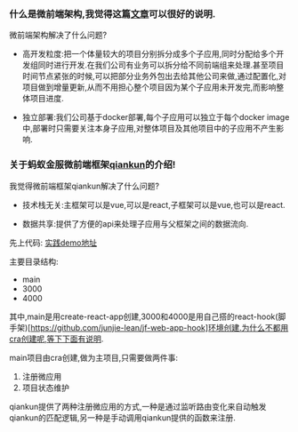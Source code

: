 ### 什么是微前端架构,我觉得这篇[文章](http://www.ayqy.net/blog/micro-frontends/)可以很好的说明.  

微前端架构解决了什么问题?  
- 高开发粒度:把一个体量较大的项目分别拆分成多个子应用,同时分配给多个开发组同时进行开发.在我们公司有业务可以拆分给不同前端组来处理.甚至项目时间节点紧张的时候,可以把部分业务外包出去给其他公司来做,通过配置化,对项目做到增量更新,从而不用担心整个项目因为某个子应用未开发完,而影响整体项目进度.

- 独立部署:我们公司基于docker部署,每个子应用可以独立于每个docker image中,部署时只需要关注本身子应用,对整体项目及其他项目中的子应用不产生影响.

### 关于蚂蚁金服微前端框架[qiankun](https://qiankun.umijs.org/zh/guide)的介绍!

我觉得微前端框架qiankun解决了什么问题?

- 技术栈无关:主框架可以是vue,可以是react,子框架可以是vue,也可以是react.

- 数据共享:提供了方便的api来处理子应用与父框架之间的数据流向. 


先上代码: 
[实践demo地址](https://github.com/junjie-lean/qiankun-react-microApp-practice)

主要目录结构:  

- main
- 3000
- 4000

其中,main是用create-react-app创建,3000和4000是用自己搭的react-hook(脚手架)[https://github.com/junjie-lean/jf-web-app-hook]环境创建.为什么不都用cra创建呢,等下下面有说明.

main项目由cra创建,做为主项目,只需要做两件事: 

1. 注册微应用   
2. 项目状态维护  

qiankun提供了两种注册微应用的方式,一种是通过监听路由变化来自动触发qiankun的匹配逻辑,另一种是手动调用qiankun提供的函数来注册.
